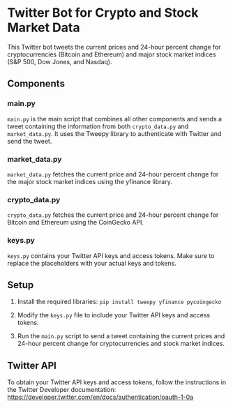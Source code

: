 # Twitter Bot for Crypto and Stock Market Data

This Twitter bot tweets the current prices and 24-hour percent change for cryptocurrencies (Bitcoin and Ethereum) and major stock market indices (S&P 500, Dow Jones, and Nasdaq).

## Components

### main.py
`main.py` is the main script that combines all other components and sends a tweet containing the information from both `crypto_data.py` and `market_data.py`. It uses the Tweepy library to authenticate with Twitter and send the tweet.

### market_data.py
`market_data.py` fetches the current price and 24-hour percent change for the major stock market indices using the yfinance library.

### crypto_data.py
`crypto_data.py` fetches the current price and 24-hour percent change for Bitcoin and Ethereum using the CoinGecko API.

### keys.py
`keys.py` contains your Twitter API keys and access tokens. Make sure to replace the placeholders with your actual keys and tokens.

## Setup

1. Install the required libraries: 
```pip install tweepy yfinance pycoingecko```


2. Modify the `keys.py` file to include your Twitter API keys and access tokens.

3. Run the `main.py` script to send a tweet containing the current prices and 24-hour percent change for cryptocurrencies and stock market indices.

## Twitter API

To obtain your Twitter API keys and access tokens, follow the instructions in the Twitter Developer documentation: https://developer.twitter.com/en/docs/authentication/oauth-1-0a


